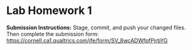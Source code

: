 # Lab Homework 1

**Submission Instructions:** Stage, commit, and push your changed files. Then complete the submission form: <https://cornell.ca1.qualtrics.com/jfe/form/SV_8wcADWfpfPjrbYG>
